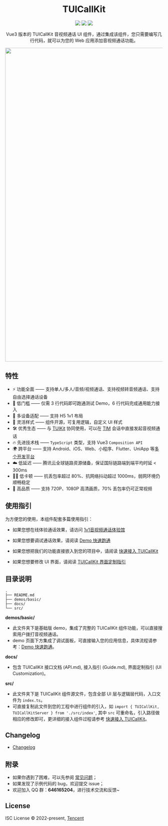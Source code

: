 <!-- Vue3 版本的 TUICallKit 音视频通话 UI 组件，通过集成该组件，您只需要编写几行代码，就可以为您的 Web 应用添加音视频通话功能。
分仓后加入：https://shields.io/category/version  - tag: docs/demos, H5, v1.0.3(changelog), 
GitHub Release Date: -->

<div align="center">
<h1> TUICallKit </h1>
<img src="https://img.shields.io/npm/v/@tencentcloud/call-uikit-vue">
<img src="https://img.shields.io/badge/Vue-%5E3.0.0-brightgreen">
<img src="https://img.shields.io/npm/l/@tencentcloud/call-uikit-vue">
<p>Vue3 版本的 TUICallKit 音视频通话 UI 组件，通过集成该组件，您只需要编写几行代码，就可以为您的 Web 应用添加音视频通话功能。</p>
</div>

<div align="center">

<img src="https://user-images.githubusercontent.com/57169560/194707785-6d2e1aca-5ee7-427a-be62-19699578e684.gif" style="width: 1000px">

</div>

## 特性

<!-- - 底层使用 腾讯云即时通信与音视频能力，效果媲美微信 -->
<!-- - 📦 开箱即用 —— 未引入除 SDK 外其他 npm 依赖，有效控制代码体积 -->
- ⚡️ 功能全面 —— 支持单人/多人/音频/视频通话、支持视频转音频通话、支持自由选择通话设备
- 🌟 低门槛 —— 仅需 3 行代码即可跑通测试 Demo，6 行代码完成通用能力接入
- 📱 多设备适配 —— 支持 H5 1v1 布局
- 🎨 灵活样式 —— 组件开源，可复用逻辑，自定义 UI 样式
- 🛠 优秀生态 —— 与 [TUIKit](https://cloud.tencent.com/document/product/269/79737) 协同使用，可以在 [TIM](https://cloud.tencent.com/document/product/269) 会话中直接发起音视频通话
- 🔥 先进技术栈 —— `TypeScript` 类型，支持 Vue3 `Composition API`
- 🌍 跨平台 —— 支持 Android、iOS、Web、小程序、Flutter、UniApp 等[多个开发平台](https://cloud.tencent.com/document/product/647/78742)
- ☁️ 低延迟 —— 腾讯云全球链路资源储备，保证国际链路端到端平均时延 < 300ms
- 🤙🏻 低卡顿 —— 抗丢包率超过 80%、抗网络抖动超过 1000ms，弱网环境仍顺畅稳定
- 🌈 高品质 —— 支持 720P、1080P 高清画质，70% 丢包率仍可正常视频

## 使用指引

为方便您的使用，本组件配套多篇使用指引：

- 如果您想在线体验通话效果，请访问 [1v1音视频通话体验馆](https://web.sdk.qcloud.com/component/experience-center/index.html#/detail?scene=callkit)

- 如果您想要调试通话效果，请阅读 [Demo 快速跑通](https://github.com/tencentyun/TUICallKit/blob/main/Web/demos/basic/README.md)

- 如果您想把我们的功能直接嵌入到您的项目中，请阅读 [快速接入 TUICallKit](https://cloud.tencent.com/document/product/647/78731)

- 如果您想要修改 UI 界面，请阅读 [TUICallKit 界面定制指引](https://cloud.tencent.com/document/product/647/81014)

## 目录说明

```
.
├── README.md
├── demos/basic/
├── docs/
└── src/
```

**demos/basic/**

- 此文件夹下是基础版 demo，集成了完整的 TUICallKit 组件功能，可以直接搜索用户拨打音视频通话。
- demo 页面下方集成了调试面板，可直接输入您的应用信息，具体流程请参考：[Demo 快速跑通](https://github.com/tencentyun/TUICallKit/blob/main/Web/demos/basic/README.md)。

**docs/**

- 包含 TUICallKit 接口文档 (API.md), 接入指引 (Guide.md), 界面定制指引 (UI Customization)。


**src/** 

- 此文件夹下是 TUICallKit 组件源文件，包含全部 UI 层与逻辑层代码，入口文件为 `index.ts`。
- 可直接复制此文件到您的工程中进行组件的引入，如 `import { TUICallKit, TUICallKitServer } from './src/index'`, 其中 `src` 可重命名，引入路径做相应的修改即可，更详细的接入组件过程请参考 [快速接入 TUICallKit](https://cloud.tencent.com/document/product/647/78731)。

## Changelog

- [Changelog](./docs/Changelog.md)

## 附录

- 如果你遇到了困难，可以先参阅 [常见问题](https://cloud.tencent.com/document/product/647/78769)；
- 如果发现了示例代码的 bug，欢迎提交 issue；
- 欢迎加入 QQ 群：**646165204**，进行技术交流和反馈~

## License

ISC License © 2022-present, [Tencent](https://www.tencent.com/)